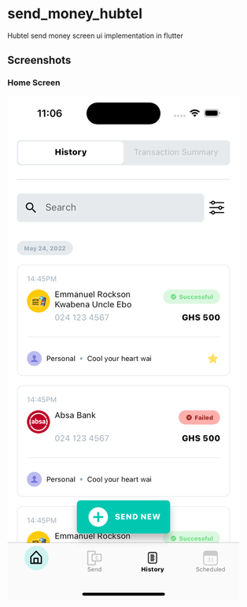 # send_money_hubtel

Hubtel send money screen ui implementation in flutter

## Screenshots

### Home Screen
![Home Screen](screenshots/home_screen.png)